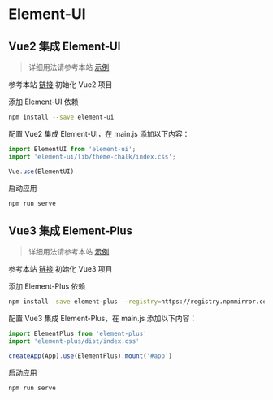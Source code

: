 # Element-UI



## Vue2 集成 Element-UI

>详细用法请参考本站 [示例](https://gitee.com/dexterleslie/demonstration/tree/master/front-end/demo-vue/vue2-using-element-ui)

参考本站 <a href="/vue/脚手架创建项目.html#创建-vue2" target="_blank">链接</a> 初始化 Vue2 项目

添加 Element-UI 依赖

```bash
npm install --save element-ui
```

配置 Vue2 集成 Element-UI，在 main.js 添加以下内容：

```javascript
import ElementUI from 'element-ui';
import 'element-ui/lib/theme-chalk/index.css';

Vue.use(ElementUI)
```

启动应用

```bash
npm run serve
```



## Vue3 集成 Element-Plus

> 详细用法请参考本站 [示例](https://gitee.com/dexterleslie/demonstration/tree/master/front-end/demo-vue/demo-vue3-element-plus-integration)

参考本站 <a href="/vue/脚手架创建项目.html#创建-vue3" target="_blank">链接</a> 初始化 Vue3 项目

添加 Element-Plus 依赖

```bash
npm install -save element-plus --registry=https://registry.npmmirror.com
```

配置 Vue3 集成 Element-Plus，在 main.js 添加以下内容：

```javascript
import ElementPlus from 'element-plus'
import 'element-plus/dist/index.css'

createApp(App).use(ElementPlus).mount('#app')
```

启动应用

```bash
npm run serve
```

